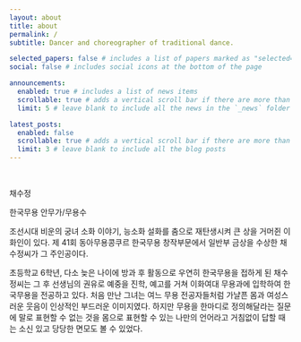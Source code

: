 ```yaml
---
layout: about
title: about
permalink: /
subtitle: Dancer and choreographer of traditional dance.

selected_papers: false # includes a list of papers marked as "selected={true}"
social: false # includes social icons at the bottom of the page

announcements:
  enabled: true # includes a list of news items
  scrollable: true # adds a vertical scroll bar if there are more than 3 news items
  limit: 5 # leave blank to include all the news in the `_news` folder

latest_posts:
  enabled: false
  scrollable: true # adds a vertical scroll bar if there are more than 3 new posts items
  limit: 3 # leave blank to include all the blog posts
---
```


&nbsp;

채수정

<p class="post-description">한국무용 안무가/무용수</p>

조선시대 비운의 궁녀 소화 이야기, 능소화 설화를 춤으로 재탄생시켜 큰 상을 거머쥔 이화인이 있다. 제 41회 동아무용콩쿠르 한국무용 창작부문에서 일반부 금상을 수상한  채수정씨가 그 주인공이다.

초등학교 6학년, 다소 늦은 나이에 방과 후 활동으로 우연히 한국무용을 접하게 된 채수정씨는 그 후 선생님의 권유로 예중을 진학, 예고를 거쳐 이화여대 무용과에 입학하여 한국무용을 전공하고 있다. 처음 만난 그녀는 여느 무용 전공자들처럼 가냘픈 몸과 여성스러운 웃음이 인상적인 부드러운 이미지였다. 하지만 무용을 한마디로 정의해달라는 질문에 말로 표현할 수 없는 것을 몸으로 표현할 수 있는 나만의 언어라고 거침없이 답할 때는 소신 있고 당당한 면모도 볼 수 있었다.

&nbsp;
